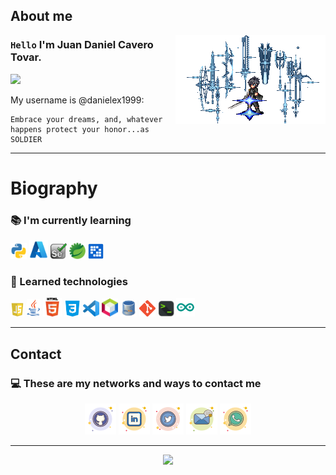 ## About me
 
<img align="right" width="240" src="img/noctis.gif"/>

### `Hello` I'm Juan Daniel Cavero Tovar.

![](https://komarev.com/ghpvc/?username=danielex1999&color=00a0a0&style=plastic)

My username is @danielex1999:

```
Embrace your dreams, and, whatever happens protect your honor...as SOLDIER
```

---

# Biography

### :books: I'm currently learning

<code><a href="" target="_blank"><img src="img/currently_learning/python.png"	width="26px" alt="pyton"></a></code>
<code><a href="" target="_blank"><img src="img/currently_learning/azure.svg"	width="30px" alt="azure"></a></code>
<code><a href="" target="_blank"><img src="img/currently_learning/selenium.png"	width="26px" alt="selenium"></a></code>
<code><a href="" target="_blank"><img src="img/currently_learning/spring.png"	width="26px" alt="springboot"></a></code>
<code><a href="" target="_blank"><img src="img/currently_learning/liferay.png"	width="25px" alt="Liferay"></a></code>

### :file_folder: Learned technologies

<code><a href="https://github.com/danielex1999/JavaScript-Course" target="_blank"><img src="img/Learned_technologies/js.jpg" width="22px" alt="js"></a></code>
<code><a href="https://github.com/danielex1999/Java-Course" target="_blank"><img src="img/Learned_technologies/java.png" width="22px" alt="java"></a></code>
<code><a href="https://github.com/danielex1999" target="_blank"><img src="img/Learned_technologies/html.png" width="30px" alt="html"></a></code>
<code><a href="https://github.com/danielex1999" target="_blank"><img src="img/Learned_technologies/css.png" width="26px" alt="css"></a></code>
<code><a href="https://github.com/danielex1999" target="_blank"><img src="img/Learned_technologies/vscode.png" width="26px" alt="vscode"></a></code>
<code><a href="https://github.com/danielex1999" target="_blank"><img src="img/Learned_technologies/netbeans.png" width="26px" alt="netbeans"></a></code>
<code><a href="https://github.com/danielex1999" target="_blank"><img src="img/Learned_technologies/mysql.png" width="26px" alt="vscode"></a></code>
<code><a href="https://github.com/danielex1999" target="_blank"><img src="img/Learned_technologies/git.png" width="26px" alt="git"></a></code>
<code><a href="https://github.com/danielex1999" target="_blank"><img src="img/Learned_technologies/terminal.png" width="26px" alt="terminal"></a></code>
<code><a href="https://github.com/danielex1999" target="_blank"><img src="img/Learned_technologies/arduino.png" width="30px" alt="arduino"/></a></code>

---

## Contact

### :computer: These are my networks and ways to contact me

<p align="center">
	<a href="https://github.com/danielex1999"><img src="img/Contact_me/github.png" alt="GitHub" style="max-width:100%;"></a>
	<a href="https://www.linkedin.com/in/juancavero/"><img src="img/Contact_me/linkedin.png" alt="LinkedIn" style="max-width:100%;"></a>
	<a href="https://twitter.com/danielex1999"><img src="img/Contact_me/twitter.png" alt="Twitter" style="max-width:100%;"></a>
	<a href="mailto:daniel_jul_can@hotmail.com"><img src="img/Contact_me/mail.png" alt="email" style="max-width:100%;"></a>
  	<a href="https://api.whatsapp.com/send?phone=51989296287&amp;text=Hello%2C%20I%20would%20like%20to%20talk%20about%20a%20new%20project."><img src="img/Contact_me/whatsap.png" alt="whatsapp" style="max-width:100%;"></a>
</p>

---
 
<p align="center">
<img width=800 src="https://github-profile-trophy.vercel.app/?username=danielex1999&margin-w=10&row=1&theme=gruvbox&no-bg=true"/>
</p>
